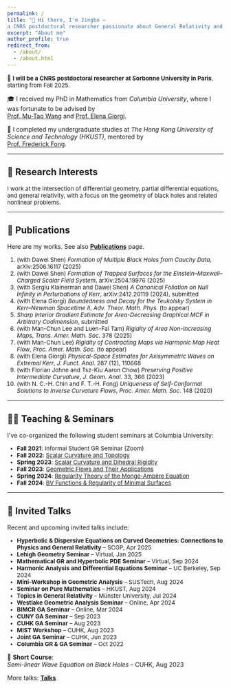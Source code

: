 ```yaml
---
permalink: /
title: "👋 Hi there, I'm Jingbo —  
a CNRS postdoctoral researcher passionate about General Relativity and Geometric Analysis"
excerpt: "About me"
author_profile: true
redirect_from: 
  - /about/
  - /about.html
---
```


<span style="font-size:95%">🗼</span> <span style="font-size:95%"><strong>I will be a CNRS postdoctoral researcher at Sorbonne University in Paris</strong>, starting from Fall 2025.</span>  

🎓 I received my PhD in Mathematics from <em>Columbia University</em>, where I was fortunate to be advised by  
<a href="http://www.math.columbia.edu/~mtwang/">Prof. Mu-Tao Wang</a> and <a href="http://www.math.columbia.edu/~egiorgi/">Prof. Elena Giorgi</a>.

🏫 I completed my undergraduate studies at <em>The Hong Kong University of Science and Technology (HKUST)</em>, mentored by  
<a href="https://frederickfong.me">Prof. Frederick Fong</a>.

---

## 🧠 Research Interests

<span style="font-size:95%">I work at the intersection of differential geometry, partial differential equations, and general relativity, with a focus on the geometry of black holes and related nonlinear problems.</span>

---

## 📄 Publications

Here are my works. See also [<strong>Publications</strong>](https://jingbowanmath.github.io/publications/) page.

<ol style="font-size:95%">
<li>(with Dawei Shen) <em>Formation of Multiple Black Holes from Cauchy Data</em>, arXiv:2506.16117 (2025)</li>
<li>(with Dawei Shen) <em>Formation of Trapped Surfaces for the Einstein–Maxwell–Charged Scalar Field System</em>, arXiv:2504.19976 (2025)</li>
<li>(with Sergiu Klainerman and Dawei Shen) <em>A Canonical Foliation on Null Infinity in Perturbations of Kerr</em>, arXiv:2412.20119 (2024), submitted</li>
<li>(with Elena Giorgi) <em>Boundedness and Decay for the Teukolsky System in Kerr–Newman Spacetime II</em>, <em>Adv. Theor. Math. Phys.</em> (to appear)</li>
<li><em>Sharp Interior Gradient Estimate for Area-Decreasing Graphical MCF in Arbitrary Codimension</em>, submitted</li>
<li>(with Man-Chun Lee and Luen-Fai Tam) <em>Rigidity of Area Non-Increasing Maps</em>, <em>Trans. Amer. Math. Soc.</em> 378 (2025)</li>
<li>(with Man-Chun Lee) <em>Rigidity of Contracting Maps via Harmonic Map Heat Flow</em>, <em>Proc. Amer. Math. Soc.</em> (to appear)</li>
<li>(with Elena Giorgi) <em>Physical-Space Estimates for Axisymmetric Waves on Extremal Kerr</em>, <em>J. Funct. Anal.</em> 287 (12), 110668</li>
<li>(with Florian Johne and Tsz-Kiu Aaron Chow) <em>Preserving Positive Intermediate Curvature</em>, <em>J. Geom. Anal.</em> 33, 366 (2023)</li>
<li>(with N. C.-H. Chin and F. T.-H. Fong) <em>Uniqueness of Self-Conformal Solutions to Inverse Curvature Flows</em>, <em>Proc. Amer. Math. Soc.</em> 148 (2020)</li>
</ol>

---

## 🧑‍🏫 Teaching & Seminars

I've co-organized the following student seminars at Columbia University:

<ul style="font-size:95%">
<li><strong>Fall 2021</strong>: Informal Student GR Seminar (Zoom)</li>
<li><strong>Fall 2022</strong>: <a href="https://math.columbia.edu/~axu/seminars/scalar-curvature-seminar-post/">Scalar Curvature and Topology</a></li>
<li><strong>Spring 2023</strong>: <a href="http://math.columbia.edu/~ypharry/seminar/dihedral-rigidity.html">Scalar Curvature and Dihedral Rigidity</a></li>
<li><strong>Fall 2023</strong>: <a href="http://math.columbia.edu/~ypharry/seminar/mcf">Geometric Flows and Their Applications</a></li>
<li><strong>Spring 2024</strong>: <a href="https://www.math.columbia.edu/~ypharry/seminar/ma">Regularity Theory of the Monge-Ampère Equation</a></li>
<li><strong>Fall 2024</strong>: <a href="https://www.math.columbia.edu/~jingbowan/StudentPDEfall2024">BV Functions & Regularity of Minimal Surfaces</a></li>
</ul>

---

## 🎤 Invited Talks

Recent and upcoming invited talks include:

<ul style="font-size:95%">
<li><strong>Hyperbolic & Dispersive Equations on Curved Geometries: Connections to Physics and General Relativity</strong> – SCGP, Apr 2025</li>
<li><strong>Lehigh Geometry Seminar</strong> – Virtual, Jan 2025</li>
<li><strong>Mathematical GR and Hyperbolic PDE Seminar</strong> – Virtual, Sep 2024</li>
<li><strong>Harmonic Analysis and Differential Equations Seminar</strong> – UC Berkeley, Sep 2024</li>
<li><strong>Mini-Workshop in Geometric Analysis</strong> – SUSTech, Aug 2024</li>
<li><strong>Seminar on Pure Mathematics</strong> – HKUST, Aug 2024</li>
<li><strong>Topics in General Relativity</strong> – Münster University, Jul 2024</li>
<li><strong>Westlake Geometric Analysis Seminar</strong> – Online, Apr 2024</li>
<li><strong>BIMCR GA Seminar</strong> – Online, Mar 2024</li>
<li><strong>CUNY GA Seminar</strong> – Sep 2023</li>
<li><strong>CUHK GA Seminar</strong> – Aug 2023</li>
<li><strong>MIST Workshop</strong> – CUHK, Aug 2023</li>
<li><strong>Joint GA Seminar</strong> – CUHK, Jun 2023</li>
<li><strong>Columbia GR & GA Seminar</strong> – Oct 2022</li>
</ul>

📘 **Short Course**:  
<em>Semi-linear Wave Equation on Black Holes</em> – CUHK, Aug 2023

More talks: [<strong>Talks</strong>](https://jingbowanmath.github.io/talks/)

